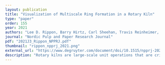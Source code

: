 ```yaml
---
layout: publication
title: "Visualization of Multiscale Ring Formation in a Rotary Kiln"
type: "paper"
order: 155
year: 2021
authors: "Lee D. Rippon, Barry Hirtz, Carl Sheehan, Travis Reinheimer, Philip Loewen, and Bhushan Gopaluni"
journal: "Nordic Pulp and Paper Research Journal"
pdf: "2021J3_Rippon_NPPRJ.pdf"
thumbnail: "rippon_npprj_2021.png"
external_url: "https://www.degruyter.com/document/doi/10.1515/npprj-2021-0048/html"
description: "Rotary kilns are large-scale unit operations that are critical to many industrial processes such as cement production, pyrometallurgy, and kraft pulping. As expensive, energy-intensive units, it is imperative from both an economic and environmental perspective to ensure efficient operation of the rotary kiln. To provide additional insights for operation and maintenance, rotary kilns are increasingly outfitted with more advanced sensing technology. Leveraging this supplementary data requires strategies and active efforts towards storage, processing, and visualization. In this work we provide a visualization strategy for industrial thermal camera data that is measured along the shell profile of a rotary lime kiln. The proposed strategy assists specifically with the visualization of ring formation at different timescales, but it also serves more generally as a useful tool for operations management. This paper describes the visualization strategy, provides a demonstration with industrial data, and offers open-source resources for interested users to implement it themselves."
---
```

